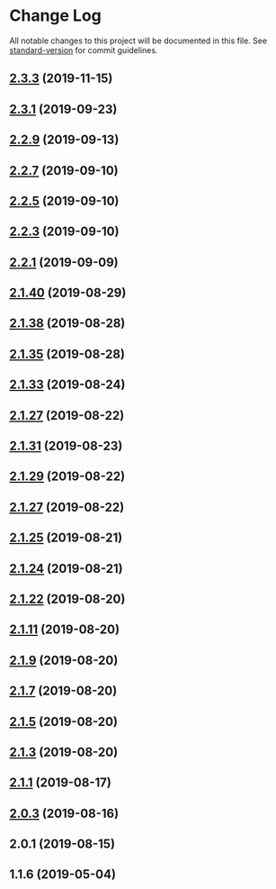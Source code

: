 # Change Log

All notable changes to this project will be documented in this file. See [standard-version](https://github.com/conventional-changelog/standard-version) for commit guidelines.

<a name="2.3.3"></a>
## [2.3.3](https://github.com/nash-io/api-client-typescript/compare/v2.2.9...v2.3.3) (2019-11-15)



<a name="2.3.1"></a>
## [2.3.1](https://github.com/nash-io/api-client-typescript/compare/v2.2.9...v2.3.1) (2019-09-23)



<a name="2.2.9"></a>
## [2.2.9](https://github.com/nash-io/api-client-typescript/compare/v2.1.40...v2.2.9) (2019-09-13)



<a name="2.2.7"></a>
## [2.2.7](https://github.com/nash-io/api-client-typescript/compare/v2.2.5...v2.2.7) (2019-09-10)



<a name="2.2.5"></a>
## [2.2.5](https://github.com/nash-io/api-client-typescript/compare/v2.2.3...v2.2.5) (2019-09-10)



<a name="2.2.3"></a>
## [2.2.3](https://github.com/nash-io/api-client-typescript/compare/v2.2.1...v2.2.3) (2019-09-10)



<a name="2.2.1"></a>
## [2.2.1](https://github.com/nash-io/api-client-typescript/compare/v2.1.40...v2.2.1) (2019-09-09)



<a name="2.1.40"></a>
## [2.1.40](https://github.com/nash-io/api-client-typescript/compare/v2.1.38...v2.1.40) (2019-08-29)



<a name="2.1.38"></a>
## [2.1.38](https://github.com/nash-io/api-client-typescript/compare/v2.1.35...v2.1.38) (2019-08-28)



<a name="2.1.35"></a>
## [2.1.35](https://github.com/nash-io/api-client-typescript/compare/v2.1.33...v2.1.35) (2019-08-28)



<a name="2.1.33"></a>
## [2.1.33](https://github.com/nash-io/api-client-typescript/compare/v2.1.31...v2.1.33) (2019-08-24)



<a name="2.1.27"></a>
## [2.1.27](https://github.com/nash-io/api-client-typescript/compare/v2.1.25...v2.1.27) (2019-08-22)



<a name="2.1.31"></a>
## [2.1.31](https://github.com/nash-io/api-client-typescript/compare/v2.1.29...v2.1.31) (2019-08-23)



<a name="2.1.29"></a>
## [2.1.29](https://github.com/nash-io/api-client-typescript/compare/v2.1.25...v2.1.29) (2019-08-22)



<a name="2.1.27"></a>
## [2.1.27](https://github.com/nash-io/api-client-typescript/compare/v2.1.25...v2.1.27) (2019-08-22)



<a name="2.1.25"></a>
## [2.1.25](https://github.com/nash-io/api-client-typescript/compare/v2.1.24...v2.1.25) (2019-08-21)



<a name="2.1.24"></a>
## [2.1.24](https://github.com/nash-io/api-client-typescript/compare/v2.1.22...v2.1.24) (2019-08-21)



<a name="2.1.22"></a>
## [2.1.22](https://github.com/nash-io/api-client-typescript/compare/v2.1.11...v2.1.22) (2019-08-20)



<a name="2.1.11"></a>
## [2.1.11](https://github.com/nash-io/api-client-typescript/compare/v2.1.9...v2.1.11) (2019-08-20)



<a name="2.1.9"></a>
## [2.1.9](https://github.com/nash-io/api-client-typescript/compare/v2.1.7...v2.1.9) (2019-08-20)



<a name="2.1.7"></a>
## [2.1.7](https://github.com/nash-io/api-client-typescript/compare/v2.1.5...v2.1.7) (2019-08-20)



<a name="2.1.5"></a>
## [2.1.5](https://github.com/nash-io/api-client-typescript/compare/v2.1.3...v2.1.5) (2019-08-20)



<a name="2.1.3"></a>
## [2.1.3](https://github.com/nash-io/api-client-typescript/compare/v2.1.1...v2.1.3) (2019-08-20)



<a name="2.1.1"></a>
## [2.1.1](https://github.com/nash-io/api-client-typescript/compare/v2.0.3...v2.1.1) (2019-08-17)



<a name="2.0.3"></a>
## [2.0.3](https://github.com/nash-io/api-client-typescript/compare/v2.0.1...v2.0.3) (2019-08-16)



<a name="2.0.1"></a>
## 2.0.1 (2019-08-15)



<a name="1.1.6"></a>
## 1.1.6 (2019-05-04)

